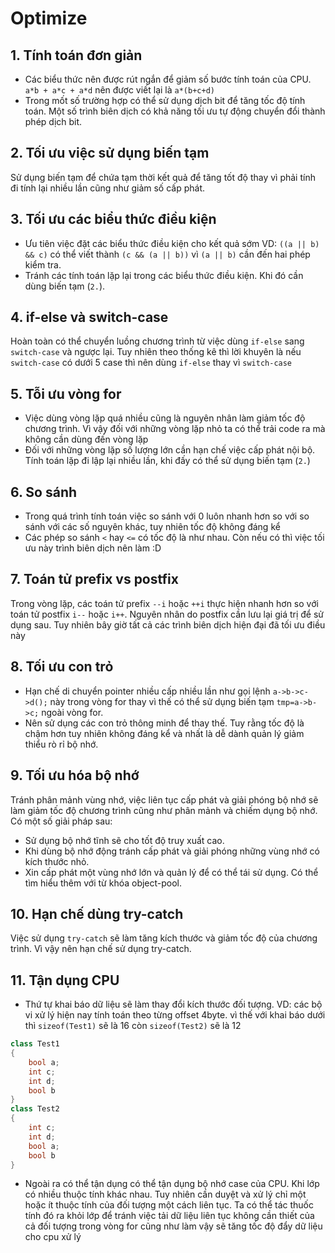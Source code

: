 # Optimize

## 1. Tính toán đơn giản

- Các biểu thức nên được rút ngắn để giảm số bước tính toán của CPU. `a*b + a*c + a*d` nên được viết lại là `a*(b+c+d)`
- Trong mốt số trường hợp có thể sử dụng dịch bit để tăng tốc độ tính toán. Một số trình biên dịch có khả năng tối ưu tự động chuyển đổi thành phép dịch bit.

## 2. Tối ưu việc sử dụng biến tạm

Sử dụng biến tạm để chứa tạm thời kết quả để tăng tốt độ thay vì phải tính đi tính lại nhiều lần cũng như giảm số cấp phát.

## 3. Tối ưu các biểu thức điều kiện

- Ưu tiên việc đặt các biểu thức điều kiện cho kết quả sớm VD: `((a || b) && c)` có thể viết thành `(c && (a || b))` vì `(a || b)` cần đến hai phép kiểm tra.
- Tránh các tính toán lặp lại trong các biểu thức điều kiện. Khi đó cần dùng biến tạm (`2.`).

## 4. if-else và switch-case

Hoàn toàn có thể chuyển luồng chương trình từ việc dùng `if-else` sang `switch-case` và ngược lại. Tuy nhiên theo thống kê thì lời khuyên là nếu `switch-case` có dưới 5 case thì nên dùng `if-else` thay vì `switch-case`

## 5. Tỗi ưu vòng for

- Việc dùng vòng lặp quá nhiều cũng là nguyên nhân làm giảm tốc độ chương trình. Vì vậy đối với những vòng lặp nhỏ ta có thể trải code ra mà không cần dùng đến vòng lặp
- Đối với những vòng lặp số lượng lớn cần hạn chế việc cấp phát nội bộ. Tính toán lặp đi lập lại nhiều lần, khi đấy có thể sử dụng biến tạm (`2.`)

## 6. So sánh

- Trong quá trình tính toán việc so sánh với 0 luôn nhanh hơn so với so sánh với các số nguyên khác, tuy nhiên tốc độ không đáng kể
- Các phép so sánh `<` hay `<=` có tốc độ là như nhau. Còn nếu có thì việc tối ưu này trình biên dịch nên làm :D

## 7. Toán tử prefix vs postfix

Trong vòng lặp, các toán tử prefix `--i` hoặc `++i` thực hiện nhanh hơn so với toán tử postfix `i--` hoặc `i++`. Nguyên nhân do postfix cần lưu lại giá trị để sử dụng sau. Tuy nhiên bây giờ tất cả các trình biên dịch hiện đại đã tối ưu điều này

## 8. Tối ưu con trỏ

- Hạn chế di chuyển pointer nhiều cấp nhiều lần như gọi lệnh `a->b->c->d();` này trong vòng for thay vì thế có thể sử dụng biến tạm `tmp=a->b->c;` ngoài vòng for.
- Nên sử dụng các con trỏ thông minh để thay thế. Tuy rằng tốc độ là chậm hơn tuy nhiên không đáng kể và nhất là dễ dành quản lý giảm thiểu rò rỉ bộ nhớ.

## 9. Tối ưu hóa bộ nhớ

Tránh phân mảnh vùng nhớ, việc liên tục cấp phát và giải phóng bộ nhớ sẽ làm giảm tốc độ chương trình cũng như phân mảnh và chiếm dụng bộ nhớ. Có một số giải pháp sau:
- Sử dụng bộ nhớ tĩnh sẽ cho tốt độ truy xuất cao.
- Khi dùng bộ nhớ động tránh cấp phát và giải phóng những vùng nhớ có kích thước nhỏ.
- Xin cấp phát một vùng nhớ lớn và quản lý để có thể tái sử dụng. Có thể tìm hiểu thêm với từ khóa object-pool.

## 10. Hạn chế dùng try-catch

Việc sử dụng `try-catch` sẽ làm tăng kích thước và giảm tốc độ của chương trình. Vì vậy nên hạn chế sử dụng try-catch.

## 11. Tận dụng CPU

- Thứ tự khai báo dữ liệu sẽ làm thay đổi kích thước đối tượng. VD: các bộ vi xử lý hiện nay tính toán theo từng offset 4byte. vì thế với khai báo dưới thì `sizeof(Test1)` sẽ là 16 còn `sizeof(Test2)` sẽ là 12
```cpp
class Test1
{
    bool a;
    int c;
    int d;
    bool b
}
class Test2
{
    int c;
    int d;
    bool a;
    bool b
}
```
- Ngoài ra có thể tận dụng có thể tận dụng bộ nhớ case của CPU. Khi lớp có nhiều thuộc tính khác nhau. Tuy nhiên cần duyệt và xử lý chỉ một hoặc ít thuộc tính của đối tượng một cách liên tục. Ta có thể tác thuốc tính đó ra khỏi lớp để tránh việc tải dữ liệu liên tục không cần thiết của cả đối tượng trong vòng for cũng như làm vậy sẽ tăng tốc độ đẩy dữ liệu cho cpu xử lý